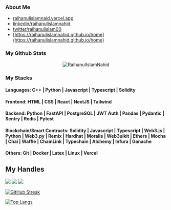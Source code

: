 ### About Me
- [raihanulislamnaid.vercel.app](https://raihanulislamnaid.vercel.app/)
- [linkedin/raihanulislamnahid](https://www.linkedin.com/in/raihanulislamnahid/)
- [twitter/raihanulislam00](https://twitter.com/raihanulislam00)
- [https://raihanulislamnahid.github.io/home](https://raihanulislamnahid.github.io/home)

### My Github Stats
<p align="center"> <img src="https://github-readme-stats.vercel.app/api?username=RaihanulIslamNahid&show_icons=true&count_private=true&theme=dark" alt="RaihanulIslamNahid" />

### My Stacks
#### Languages: C++ | Python | Javascript | Typescript | Solidity 

#### Frontend: HTML | CSS | React | NextJS | Tailwind

#### Backend: Python | FastAPI | PostgreSQL | JWT Auth | Pandas | Pydantic | Sentry | Redis | Pytest

#### Blockchain/Smart Contracts: Solidity | Javascript | Typescript | Web3.js | Python | Web3.py | Remix | Hardhat | Moralis | Web3uikit | Ethers | Mocha | Chai | Waffle | ChainLink | Typechain | Alchemy | Infura | Ganache

#### Others: Git | Docker | Latex | Linux | Vercel

## My Handles
 [<img src="https://img.shields.io/badge/RaihanulIslamNahid-151515?style=for-the-badge&logo=linkedin&logoColor=white">](https://www.linkedin.com/in/raihanulislamnahid/)
 [<img src="https://img.shields.io/badge/RaihanulIslamNahid-151515?style=for-the-badge&logo=SVG&logoColor=79740e">](https://profile-summary-for-github.com/user/raihanulislamnahid) 
 [<img src="https://img.shields.io/badge/Roll_Num_44-151515?style=for-the-badge&logo=SVG&logoColor=79740e">](https://codeforces.com/profile/Roll_Num_44) 


<!--  CONTRIBUTION AND STREAK BLOCK -->
 [![GitHub Streak](https://github-readme-streak-stats.herokuapp.com/?user=raihanulislamnahid&currStreakNum=2FD3EB&fire=pink&sideLabels=F00&theme=nightowl)](https://git.io/streak-stats)
 
 <!--  TOP LANGUAGES STATISTICS -->
 [![Top Langs](https://github-readme-stats.vercel.app/api/top-langs/?username=raihanulislamnahid&theme=dark&layout=compact&align=right&width=40%)](https://github.com/raihanulislamnahid/github-readme-stats)
